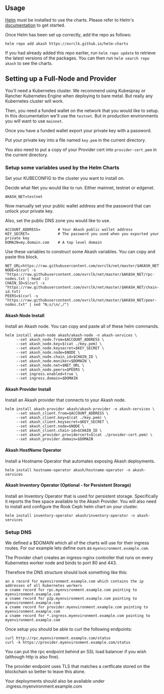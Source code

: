 ## Usage

[Helm](https://helm.sh) must be installed to use the charts. Please refer to
Helm's [documentation](https://helm.sh/docs) to get started.

Once Helm has been set up correctly, add the repo as follows:

```
helm repo add akash https://ovrclk.github.io/helm-charts
```

If you had already added this repo earlier, run `helm repo update` to retrieve
the latest versions of the packages. You can then run `helm search repo akash` to see the charts.

## Setting up a Full-Node and Provider

You'll need a Kubernetes cluster. We recommend using Kubespray or Rancher Kubernetes Engine when deploying to bare metal. But really any Kubernetes cluster will work.

Then, you need a funded wallet on the network that you would like to setup. In this documentation we'll use the `testnet`. But in production environments you will want to use `mainnet`.

Once you have a funded wallet export your private key with a password.

Put your private key into a file named `key.pem` in the current directory.

You also need to put a copy of your Provider cert into `provider-cert.pem` in the current directory.

### Setup some variables used by the Helm Charts

Set your KUBECONFIG to the cluster you want to install on.

Decide what Net you would like to run. Either mainnet, testnet or edgenet.

```
AKASH_NET=testnet
```

Now manually set your public wallet address and the password that can unlock your private key.

Also, set the public DNS zone you would like to use.

```
ACCOUNT_ADDRESS=        # Your Akash public wallet address
KEY_SECRET=             # The password you used when you exported your private key
DOMAIN=my.domain.com    # A top level domain
```

Use these variables to construct some Akash variables. You can copy and paste this block.

```
NET_URL=https://raw.githubusercontent.com/ovrclk/net/master/$AKASH_NET
NODE=$(curl -s "https://raw.githubusercontent.com/ovrclk/net/master/$AKASH_NET/rpc-nodes.txt | head -1)
CHAIN_ID=$(curl -s "https://raw.githubusercontent.com/ovrclk/net/master/$AKASH_NET/chain-id.txt)
PEERS=$(curl -s "https://raw.githubusercontent.com/ovrclk/net/master/$AKASH_NET/peer-nodes.txt" | sed "N;s/\n/,/")
```

#### Akash Node Install

Install an Akash node. You can copy and paste all of these helm commands.

```
helm install akash-node akash/akash-node -n akash-services \
     --set akash_node.from=$ACCOUNT_ADDRESS \
     --set akash_node.key=$(cat ./key.pem) \
     --set akash_node.keysecret=$KEY_SECRET \
     --set akash_node.node=$NODE \
     --set akash_node.chain_id=$CHAIN_ID \
     --set akash_node.moniker=$DOMAIN \
     --set akash_node.net=$NET_URL \
     --set akash_node.peers=$PEERS \
     --set ingress.enabled=true \
     --set ingress.domain=$DOMAIN
```

#### Akash Provider Install

Install an Akash provider that connects to your Akash node.

```
helm install akash-provider akash/akash-provider -n akash-services \
     --set akash_client.from=$ACCOUNT_ADDRESS \
     --set akash_client.key=$(cat ./key.pem) \
     --set akash_client.keysecret=$KEY_SECRET \
     --set akash_client.node=$NODE \
     --set akash_client.chain-id=$CHAIN_ID \
     --set akash_provider.providercert=$(cat ./provider-cert.pem) \
     --set akash_provider.domain=$DOMAIN
```

#### Akash HostName Operator

Install a Hostname Operator that automates exposing Akash deployments.

```
helm install hostname-operator akash/hostname-operator -n akash-services
```

#### Akash Inventory Operator (Optional - for Persistent Storage)

Install an Inventory Operator that is used for persistent storage. Specifically it reports the free space available to the Akash Provider. You will also need to install and configure the Rook Ceph helm chart on your cluster.

```
helm install inventory-operator akash/inventory-operator -n akash-services
```

### Setup DNS

We defined a $DOMAIN which all of the charts will use for their ingress routes. For our example lets define ours as `myenvironment.example.com`.

The Provider chart creates an ingress-nginx controller that runs on every Kubernetes worker node and binds to port 80 and 443.

Therefore the DNS structure should look something like this:

```
an a record for myenvironment.example.com which contains the ip addresses of all Kubernetes workers
a cname record for rpc.myenvironment.example.com pointing to myenvironment.example.com
a cname record for p2p.myenvironment.example.com pointing to myenvironment.example.com
a cname record for provider.myenvironment.example.com pointing to myenvironment.example.com
a cname record for *.ingress.myenvironment.example.com pointing to myenvironment.example.com
```

Once setup you should be able to curl the following endpoints:

```
curl http://rpc.myenvironment.example.com/status
curl -k https://provider.myenvironment.example.com/status
```

You can put the rpc endpoint behind an SSL load balancer if you wish (although http is also fine).

The provider endpoint uses TLS that matches a certficate stored on the blockchain so better to leave this alone.

Your deployments should also be available under <id>.ingress.myenvironment.example.com
